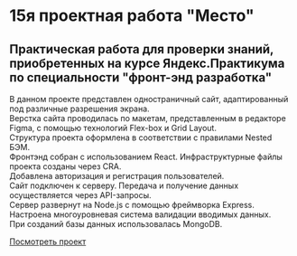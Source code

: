 # 15я проектная работа "Место"

Практическая работа для проверки знаний, приобретенных на курсе Яндекс.Практикума по специальности "фронт-энд разработка" 
-----

В данном проекте представлен одностраничный сайт, адаптированный под различные разрешения экрана.  
Верстка сайта проводилась по макетам, представленным в редакторе Figma, с помощью технологий Flex-box и Grid Layout.  
Структура проекта оформлена в соответствии с правилами Nested БЭМ.  
Фронтэнд собран с использованием React. Инфраструктурные файлы проекта созданы через CRA.  
Добавлена авторизация и регистрация пользователей.  
Сайт подключен к серверу. Передача и получение данных осуществляется через API-запросы.  
Сервер развернут на Node.js с помощью фреймворка Express.  
Настроена многоуровневая система валидации вводимых данных.  
При созданий базы данных использовалась MongoDB.  

[Посмотреть проект](https://bulmarik.nomoredomains.club)